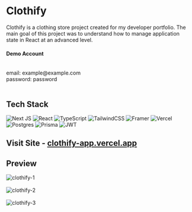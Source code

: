 # Clothify #

Clothify is a clothing store project created for my developer portfolio. The main goal of this project was to understand how to manage application state in React at an advanced level.

#### Demo Account ####
<br/>
 email: example@example.com<br/>
 password: password
 <br/><br/>

## Tech Stack ##


![Next JS](https://img.shields.io/badge/Next-black?style=for-the-badge&logo=next.js&logoColor=white) ![React](https://img.shields.io/badge/react-%2320232a.svg?style=for-the-badge&logo=react&logoColor=%2361DAFB) ![TypeScript](https://img.shields.io/badge/typescript-%23007ACC.svg?style=for-the-badge&logo=typescript&logoColor=white) ![TailwindCSS](https://img.shields.io/badge/tailwindcss-%2338B2AC.svg?style=for-the-badge&logo=tailwind-css&logoColor=white) ![Framer](https://img.shields.io/badge/Framer-black?style=for-the-badge&logo=framer&logoColor=blue) ![Vercel](https://img.shields.io/badge/vercel-%23000000.svg?style=for-the-badge&logo=vercel&logoColor=white) ![Postgres](https://img.shields.io/badge/postgres-%23316192.svg?style=for-the-badge&logo=postgresql&logoColor=white) ![Prisma](https://img.shields.io/badge/Prisma-3982CE?style=for-the-badge&logo=Prisma&logoColor=white) ![JWT](https://img.shields.io/badge/JWT-black?style=for-the-badge&logo=JSON%20web%20tokens)

## Visit Site - [clothify-app.vercel.app](https://clothify-app.vercel.app/)


 ## Preview ##

![clothify-1](https://github.com/JayCodeGitHub/clothify-2.0/assets/66550003/867da6fd-933f-4837-a65d-ae8feed5283b)<br/><br/>
![clothify-2](https://github.com/JayCodeGitHub/clothify-2.0/assets/66550003/206a7db1-53f4-480a-9dbd-b3130337d920)<br/><br/>
![clothify-3](https://github.com/JayCodeGitHub/clothify-2.0/assets/66550003/10f99264-bb36-45bf-bf1d-76582916a442)<br/><br/>
